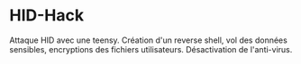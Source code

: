 # HID-Hack
Attaque HID avec une teensy.
Création d'un reverse shell, vol des données sensibles, encryptions des fichiers utilisateurs. Désactivation de l'anti-virus.
